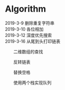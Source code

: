 # Algorithm  
2019-3-9 删除重复字符串  
2019-3-10 各位相加  
2019-3-12 深度优先搜索  
2019-3-16 从尾到头打印链表  
<p style="text-indent:2em">二维数组的查找</p>
<p style="text-indent:2em">反转链表</p>
<p style="text-indent:2em">替换空格</p>
<p style="text-indent:2em">使用两个栈实现队列</p>
